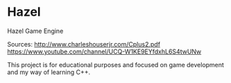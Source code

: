# Hazel
Hazel Game Engine

Sources:
http://www.charleshouserjr.com/Cplus2.pdf
https://www.youtube.com/channel/UCQ-W1KE9EYfdxhL6S4twUNw

This project is for educational purposes and focused on game development and my way of learning C++.
